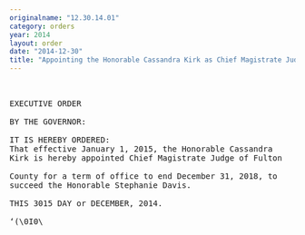 ```yaml
---
originalname: "12.30.14.01"
category: orders
year: 2014
layout: order
date: "2014-12-30"
title: "Appointing the Honorable Cassandra Kirk as Chief Magistrate Judge of Fulton County"
---
```

<pre>
 

EXECUTIVE ORDER

BY THE GOVERNOR:

IT IS HEREBY ORDERED:
That effective January 1, 2015, the Honorable Cassandra
Kirk is hereby appointed Chief Magistrate Judge of Fulton

County for a term of office to end December 31, 2018, to
succeed the Honorable Stephanie Davis.

THIS 3015 DAY or DECEMBER, 2014.

‘(\0I0\<x~\Bea£.

GOVERNOR

</pre>
